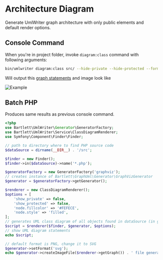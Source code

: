 <!-- markdownlint-disable MD013 -->
# Architecture Diagram

Generate UmlWriter graph architecture with only public elements and default render options.

## Console Command

When you're in project folder, invoke `diagram:class` command with following arguments:

```bash
bin/umlwriter diagram:class src/ --hide-private --hide-protected --format=svg
```

Will output this [graph statements](./01_UmlWriter_public_architecture.gv) and image look like

![Example](./public_architecture.graphviz.svg)

## Batch PHP

Produces same results as previous console command.

```php
<?php
use Bartlett\UmlWriter\Generator\GeneratorFactory;
use Bartlett\UmlWriter\Service\ClassDiagramRenderer;
use Symfony\Component\Finder\Finder;

// path to directory where to find PHP source code
$dataSource = dirname(__DIR__) . '/src';

$finder = new Finder();
$finder->in($dataSource)->name('*.php');

$generatorFactory = new GeneratorFactory('graphviz');
// creates instance of Bartlett\GraphUml\Generator\GraphVizGenerator
$generator = $generatorFactory->getGenerator();

$renderer = new ClassDiagramRenderer();
$options = [
    'show_private' => false,
    'show_protected' => false,
    'node.fillcolor' => '#FEFECE',
    'node.style' => 'filled',
];
// generates UML class diagram of all objects found in dataSource (in graphviz format)
$script = $renderer($finder, $generator, $options);
// show UML diagram statements
echo $script;

// default format is PNG, change it to SVG
$generator->setFormat('svg');
echo $generator->createImageFile($renderer->getGraph()) . ' file generated' . PHP_EOL;
```
